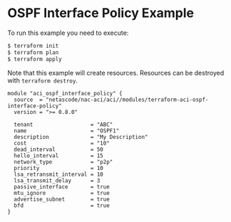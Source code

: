 <!-- BEGIN_TF_DOCS -->
# OSPF Interface Policy Example

To run this example you need to execute:

```bash
$ terraform init
$ terraform plan
$ terraform apply
```

Note that this example will create resources. Resources can be destroyed with `terraform destroy`.

```hcl
module "aci_ospf_interface_policy" {
  source  = "netascode/nac-aci/aci//modules/terraform-aci-ospf-interface-policy"
  version = ">= 0.8.0"

  tenant                  = "ABC"
  name                    = "OSPF1"
  description             = "My Description"
  cost                    = "10"
  dead_interval           = 50
  hello_interval          = 15
  network_type            = "p2p"
  priority                = 10
  lsa_retransmit_interval = 10
  lsa_transmit_delay      = 3
  passive_interface       = true
  mtu_ignore              = true
  advertise_subnet        = true
  bfd                     = true
}
```
<!-- END_TF_DOCS -->